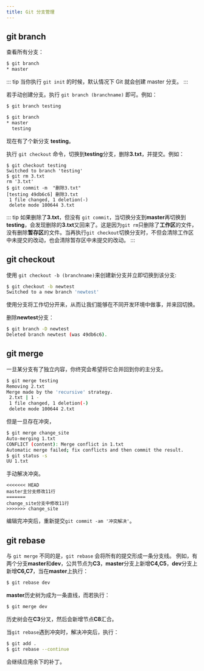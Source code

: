 ```yaml
---
title: Git 分支管理
---
```


## git branch
查看所有分支：
```sh
$ git branch
* master
```
::: tip
当你执行 `git init` 的时候，默认情况下 Git 就会创建 master 分支。
:::

若手动创建分支。执行 `git branch (branchname)` 即可。例如：
```sh
$ git branch testing

$ git branch
* master
  testing
```
现在有了个新分支 **testing**。

执行 `git checkout` 命令，切换到**testing**分支，删除**3.txt**，并提交。例如：
```
$ git checkout testing
Switched to branch 'testing'
$ git rm 3.txt
rm '3.txt'
$ git commit -m  "删除3.txt"
[testing 49db6c6] 删除3.txt
 1 file changed, 1 deletion(-)
 delete mode 100644 3.txt
```
::: tip
如果删除了**3.txt**，但没有 `git commit`，当切换分支到**master**再切换到**testing**，会发现删除的**3.txt**又回来了。这是因为`git rm`只删除了**工作区**的文件，没有删除**暂存区**的文件。当再执行`git checkout`切换分支时，不但会清除工作区中未提交的改动，也会清除暂存区中未提交的改动。
:::


## git checkout

使用 `git checkout -b (branchname)`来创建新分支并立即切换到该分支:
```sh
$ git checkout -b newtest
Switched to a new branch 'newtest'
```
使用分支将工作切分开来，从而让我们能够在不同开发环境中做事，并来回切换。

删除**newtest**分支：
```sh
$ git branch -D newtest
Deleted branch newtest (was 49db6c6).
```

## git merge
一旦某分支有了独立内容，你终究会希望将它合并回到你的主分支。 
```sh
$ git merge testing
Removing 2.txt
Merge made by the 'recursive' strategy.
 2.txt | 1 -
 1 file changed, 1 deletion(-)
 delete mode 100644 2.txt
```

但是一旦存在冲突，
```sh
$ git merge change_site
Auto-merging 1.txt
CONFLICT (content): Merge conflict in 1.txt
Automatic merge failed; fix conflicts and then commit the result.
$ git status -s
UU 1.txt
```
手动解决冲突。
```
<<<<<<< HEAD
master主分支修改11行
=======
change_site分支中修改11行
>>>>>>> change_site
```
编辑完冲突后，重新提交`git commit -am '冲突解决'`。

## git rebase
与 `git merge` 不同的是，`git rebase` 会将所有的提交形成一条分支线。
例如，有两个分支**master**和**dev**，公共节点为**C3**，**master**分支上新增**C4,C5**，**dev**分支上新增**C6,C7**，当在**master**上执行：
```sh
$ git rebase dev
```
**master**历史树为成为一条直线，而若执行：
```sh
$ git merge dev
```
历史树会在**C3**分叉，然后会新增节点**C8**汇合。

当`git rebase`遇到冲突时，解决冲突后，执行：
```sh
$ git add .
$ git rebase --continue
```
会继续应用余下的补丁。